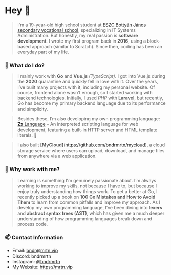 # Hey 👋

> I'm a 19-year-old high school student at [ESZC Bottyán János secondary vocational school](https://bottyan.eu), specializing in IT Systems Administration. But honestly, my real passion is **software development**. I wrote my first program back in **2016**, using a block-based approach (similar to Scratch). Since then, coding has been an everyday part of my life.

### 🚀 What do I do?

> I mainly work with **Go** and **Vue.js** *(TypeScript)*. I got into Vue.js during the **2020** quarantine and quickly fell in love with it. Over the years, I’ve built many projects with it, including my personal website. Of course, frontend alone wasn’t enough, so I started working with backend technologies. Initially, I used *PHP* with **Laravel**, but recently, Go has become my primary backend language due to its performance and simplicity.

> Besides these, I’m also developing my own programming language:
> [**Zx** Language](https://github.com/bndrmrtn/zxl) – An interpreted scripting language for web development, featuring a built-in HTTP server and HTML template literals. 🚀

> I also built **[MyCloud]**(https://github.com/bndrmrtn/mycloud), a cloud storage service where users can upload, download, and manage files from anywhere via a web application.

### 🤔 Why work with me?

> Learning is something I'm genuinely passionate about. I’m always working to improve my skills, not because I have to, but because I enjoy truly understanding how things work. To get a better at Go, I recently picked up a book on **100 Go Mistakes and How to Avoid Them** to learn from common pitfalls and improve my approach. As I develop my own programming language, I’ve been diving into **lexers** and **abstract syntax trees (AST)**, which has given me a much deeper understanding of how programming languages break down and process code.

### 📫 Contact Information
- Email: bndr@mrtn.vip
- Discord: bndrmrtn
- Instagram: [@bndrmrtn](https://instagram.com/bndrmrtn)
- My Website: https://mrtn.vip
